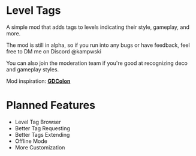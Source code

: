 # Level Tags

A simple mod that adds tags to levels indicating their style, gameplay, and more.

<cr>The mod is still in alpha, so if you run into any bugs or have feedback, feel free to DM me on Discord @kampwski</cr>

You can also join the moderation team if you're good at recognizing deco and gameplay styles.

Mod inspiration: **[GDColon](user:106255)**

# Planned Features
- Level Tag Browser
- Better Tag Requesting
- Better Tags Extending
- Offline Mode
- More Customization